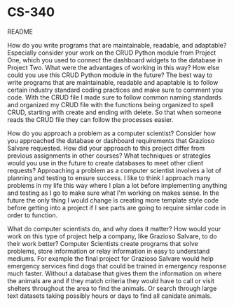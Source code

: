 # CS-340
README

How do you write programs that are maintainable, readable, and adaptable? Especially consider your work on the CRUD Python module from Project One, which you used to connect the dashboard widgets to the database in Project Two. What were the advantages of working in this way? How else could you use this CRUD Python module in the future?
  The best way to write programs that are maintainable, readable and apaptable is to follow certain industry standard coding practices and make sure to comment you code. With the CRUD file I made sure to follow common naming standards and organized my CRUD file with the functions being organized to spell CRUD, starting with create and ending with delete. So that when someone reads the CRUD file they can follow the processes easier. 
  
How do you approach a problem as a computer scientist? Consider how you approached the database or dashboard requirements that Grazioso Salvare requested. How did your approach to this project differ from previous assignments in other courses? What techniques or strategies would you use in the future to create databases to meet other client requests?
  Approaching a problem as a computer scientist involves a lot of planning and testing to ensure success. I like to think I approach many problems in my life this way where I plan a lot before implementing anything and testing as I go to make sure what I'm working on makes sense. In the future the only thing I would change is creating more template style code before getting into a project if I see parts are going to require simlar code in order to function. 
  
What do computer scientists do, and why does it matter? How would your work on this type of project help a company, like Grazioso Salvare, to do their work better?
  Computer Scientists create programs that solve problems, store information or relay information in easy to understand mediums. For example the final project for Grazioso Salvare would help emergency services find dogs that could be trained in emergency response much faster. Without a database that gives them the information on where the animals are and if they match criteria they would have to call or visit shelters throughout the area to find the animals. Or search through large text datasets taking possibly hours or days to find all canidate animals.
